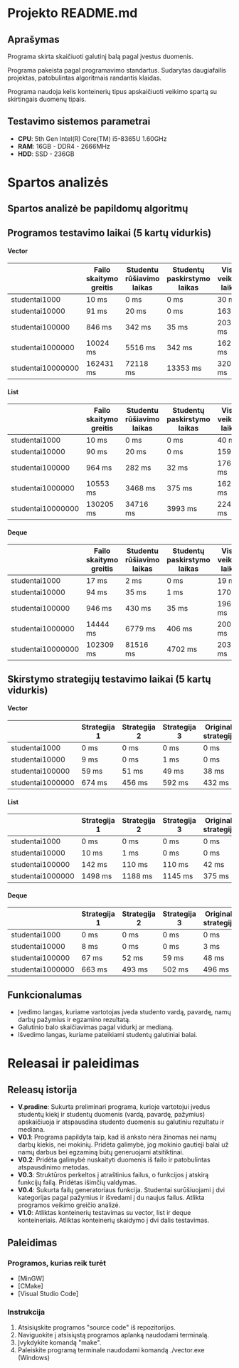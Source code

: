﻿# Projekto README.md

## Aprašymas

Programa skirta skaičiuoti galutinį balą pagal įvestus duomenis.

Programa pakeista pagal programavimo standartus. Sudarytas daugiafailis projektas, patobulintas algoritmais randantis klaidas.

Programa naudoja kelis konteinerių tipus apskaičiuoti veikimo spartą su skirtingais duomenų tipais.

## Testavimo sistemos parametrai

- **CPU**: 5th Gen Intel(R) Core(TM) i5-8365U 1.60GHz
- **RAM**: 16GB - DDR4 - 2666MHz
- **HDD**: SSD - 236GB

# Spartos analizės

## Spartos analizė be papildomų algoritmų

## Programos testavimo laikai (5 kartų vidurkis)

#### Vector
|  |Failo skaitymo greitis| Studentu rūšiavimo laikas | Studentų paskirstymo laikas | Visas veikimo laikas |
| :--- | ---- | ---- | ---- | ---- |
| studentai1000 | 10 ms | 0 ms | 0 ms | 30 ms |
| studentai10000 | 91 ms | 20 ms | 0 ms | 163 ms |
| studentai100000 | 846 ms | 342 ms | 35 ms | 2039 ms |
| studentai1000000 | 10024 ms | 5516 ms | 342 ms | 16202 ms |
| studentai10000000 | 162431 ms | 72118 ms | 13353 ms | 320132 ms |

#### List
|  |Failo skaitymo greitis| Studentu rūšiavimo laikas | Studentų paskirstymo laikas | Visas veikimo laikas |
| :--- | ---- | ---- | ---- | ---- |
| studentai1000 | 10 ms | 0 ms | 0 ms | 40 ms |
| studentai10000 | 90 ms | 20 ms | 0 ms | 159 ms |
| studentai100000 | 964 ms | 282 ms | 32 ms | 1769 ms |
| studentai1000000 | 10553 ms | 3468 ms | 375 ms | 16227 ms |
| studentai10000000 | 130205 ms | 34716 ms | 3993 ms | 224437 ms |

#### Deque
|  |Failo skaitymo greitis| Studentu rūšiavimo laikas | Studentų paskirstymo laikas | Visas veikimo laikas |
| :--- | ---- | ---- | ---- | ---- |
| studentai1000 | 17 ms | 2 ms | 0 ms | 19 ms |
| studentai10000 | 94 ms | 35 ms | 1 ms | 170 ms |
| studentai100000 | 946 ms | 430 ms | 35 ms | 1962 ms |
| studentai1000000 | 14444 ms | 6779 ms | 406 ms | 20012 ms |
| studentai10000000 | 102309 ms | 81516 ms | 4702 ms | 203908 ms |

## Skirstymo strategijų testavimo laikai (5 kartų vidurkis)

#### Vector
|  | Strategija 1 | Strategija 2 | Strategija 3 | Originali strategija |
| :--- | ---- | ---- | ---- | ---- |
| studentai1000 | 0 ms | 0 ms | 0 ms | 0 ms |
| studentai10000 | 9 ms | 0 ms | 1 ms | 0 ms |
| studentai100000 | 59 ms | 51 ms | 49 ms | 38 ms |
| studentai1000000 | 674 ms | 456 ms | 592 ms | 432 ms |

#### List
|  | Strategija 1 | Strategija 2 | Strategija 3 | Originali strategija |
| :--- | ---- | ---- | ---- | ---- |
| studentai1000 | 0 ms | 0 ms | 0 ms | 0 ms |
| studentai10000 | 10 ms | 1 ms | 0 ms | 0 ms |
| studentai100000 | 142 ms | 110 ms | 110 ms | 42 ms |
| studentai1000000 | 1498 ms | 1188 ms | 1145 ms | 375 ms |

#### Deque
|  | Strategija 1 | Strategija 2 | Strategija 3 | Originali strategija |
| :--- | ---- | ---- | ---- | ---- |
| studentai1000 | 0 ms | 0 ms | 0 ms | 0 ms |
| studentai10000 | 8 ms | 0 ms | 0 ms | 3 ms |
| studentai100000 | 67 ms | 52 ms | 59 ms | 48 ms |
| studentai1000000 | 663 ms | 493 ms | 502 ms | 496 ms |

## Funkcionalumas

- Įvedimo langas, kuriame vartotojas įveda studento vardą, pavardę, namų darbų pažymius ir egzamino rezultatą.
- Galutinio balo skaičiavimas pagal vidurkį ar medianą.
- Išvedimo langas, kuriame pateikiami studentų galutiniai balai.

# Releasai ir paleidimas

## Releasų istorija

- **V.pradine**: Sukurta preliminari programa, kurioje vartotojui įvedus studentų kiekį ir studentų duomenis (vardą, pavardę, pažymius) apskaičiuoja ir atspausdina studento duomenis su galutiniu rezultatu ir mediana. 
- **V0.1**: Programa papildyta taip, kad iš anksto nėra žinomas nei namų darbų kiekis, nei mokinių. Pridėta galimybė, jog mokinio gautieji balai už namų darbus bei egzaminą būtų generuojami atsitiktinai.
- **V0.2**: Pridėta galimybė nuskaityti duomenis iš failo ir patobulintas atspausdinimo metodas.
- **V0.3**: Struktūros perkeltos į atraštinius failus, o funkcijos į atskirą funkcijų failą. Pridėtas išimčių valdymas.
- **V0.4**: Sukurta failų generatoriaus funkcija. Studentai surūšiuojami į dvi kategorijas pagal pažymius ir išvedami į du naujus failus. Atlikta programos veikimo greičio analizė.
- **V1.0**: Atliktas konteinerių testavimas su vector, list ir deque konteineriais. Atliktas konteinerių skaidymo į dvi dalis testavimas. 

## Paleidimas

### Programos, kurias reik turėt

- [MinGW]
- [CMake]
- [Visual Studio Code]

### Instrukcija

1. Atsisiųskite programos "source code" iš repozitorijos.
2. Naviguokite į atsisiųstą programos aplanką naudodami terminalą.
3. Įvykdykite komandą "make".
4. Paleiskite programą terminale naudodami komandą ./vector.exe (Windows) 